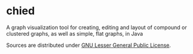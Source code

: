 # chied
A graph visualization tool for creating, editing and layout of compound or clustered graphs, as well as simple, flat graphs, in Java

Sources are distributed under [GNU Lesser General Public License](http://www.gnu.org/licenses/lgpl.html).
